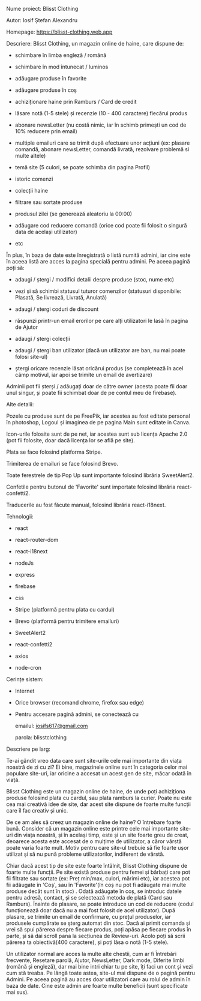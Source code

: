 Nume proiect: Blisst Clothing 

Autor: Iosif Ștefan Alexandru 

Homepage: https://blisst-clothing.web.app 

Descriere: Blisst Clothing, un magazin online de haine, care dispune de: 

- schimbare în limba engleză / română 

- schimbare în mod întunecat / luminos  

- adăugare produse în favorite 

- adăugare produse în coș 

- achiziționare haine prin Ramburs / Card de credit 

- lăsare notă (1-5 stele) și recenzie (10 - 400 caractere) fiecărui produs  

- abonare newsLetter (nu costă nimic, iar în schimb primești un cod de 10% reducere prin email) 

- multiple emailuri care se trimit după efectuare unor acțiuni (ex: plasare comandă, abonare newsLetter, comandă livrată, rezolvare problemă si multe altele) 

- temă site (5 culori, se poate schimba din pagina Profil) 

- istoric comenzi 

- colecții haine 

- filtrare sau sortate produse 

- produsul zilei (se generează aleatoriu la 00:00) 

- adăugare cod reducere comandă (orice cod poate fii folosit o singură data de același utilizator) 

- etc 

În plus, în baza de date este înregistrată o listă numită admini, iar cine este în aceea listă are acces la pagina specială pentru admini. Pe aceea pagină poți să:  

- adaugi / ștergi / modifici detalii despre produse (stoc, nume etc) 

- vezi și să schimbi statusul tuturor comenzilor (statusuri disponibile: Plasată, Se livrează, Livrată, Anulată) 

- adaugi / ștergi coduri de discount 

- răspunzi printr-un email erorilor pe care alți utilizatori le lasă în pagina de Ajutor 

- adaugi / ștergi colecții 

- adaugi / ștergi ban utilizator (dacă un utilizator are ban, nu mai poate folosi site-ul) 

- ștergi oricare recenzie lăsat oricărui produs (se completează în acel câmp motivul, iar apoi se trimite un email de avertizare) 

Adminii pot fii șterși / adăugați doar de către owner (acesta poate fii doar unul singur, și poate fii schimbat doar de pe contul meu de firebase). 

 

Alte detalii:  

Pozele cu produse sunt de pe FreePik, iar acestea au fost editate personal în photoshop, Logoul și imaginea de pe pagina Main sunt editate in Canva. 

Icon-urile folosite sunt de pe net, iar acestea sunt sub licența Apache 2.0 (pot fii folosite, doar dacă licența lor se află pe site). 

Plata se face folosind platforma Stripe. 

Trimiterea de emailuri se face folosind Brevo. 

Toate ferestrele de tip Pop Up sunt importante folosind librăria SweetAlert2. 

Confetile pentru butonul de 'Favorite' sunt importate folosind librăria react-confetti2. 

Traducerile au fost făcute manual, folosind librăria react-i18next. 

 

Tehnologii:  

- react 

- react-router-dom 

- react-i18next 

- nodeJs 

- express 

- firebase 

- css  

- Stripe (platformă pentru plata cu cardul) 

- Brevo (platformă pentru trimitere emailuri) 

- SweetAlert2 

- react-confetti2 

- axios 

- node-cron 

 

 

 

Cerințe sistem:  

- Internet 

- Orice browser (recomand chrome, firefox sau edge) 

- Pentru accesare pagină admini, se conectează cu  

     emailul:  iosifs617@gmail.com

     parola: blisstclothing

Descriere pe larg: 

Te-ai gândit vreo data care sunt site-urile cele mai importante din viața noastră de zi cu zi? Ei bine, magazinele online sunt în categoria celor mai populare site-uri, iar oricine a accesat un acest gen de site, măcar odată în viață. 

Blisst Clothing este un magazin online de haine, de unde poți achiziționa produse folosind plata cu cardul, sau plata ramburs la curier. Poate nu este cea mai creativă idee de site, dar acest site dispune de foarte multe funcții care îl fac creativ și unic.  

De ce am ales să creez un magazin online de haine? O întrebare foarte bună. Consider că un magazin online este printre cele mai importante site-uri din viața noastră, și în același timp, este și un site foarte greu de creat, deoarece acesta este accesat de o mulțime de utilizator, a căror vârstă poate varia foarte mult. Motiv pentru care site-ul trebuie să fie foarte ușor utilizat și să nu pună probleme utilizatorilor, indiferent de vârstă. 

Chiar dacă acest tip de site este foarte întâlnit, Blisst Clothing dispune de foarte multe funcții. Pe site există produse pentru femei și bărbați care pot fii filtrate sau sortate (ex: Preț min/max, culori,  mărimi etc), iar acestea pot fii adăugate în 'Coș', sau în 'Favorite'(în coș nu pot fi adăugate mai multe produse decât sunt în stoc) . Odată adăugate în coș, se introduc datele pentru adresă, contact, și se selectează metoda de plată (Card sau Ramburs). Înainte de plasare, se poate introduce un cod de reducere (codul funcționează doar dacă nu a mai fost folosit de acel utilizator). După plasare, se trimite un email de confirmare, cu prețul produselor, iar produsele cumpărate se șterg automat din stoc. Dacă ai primit comanda și vrei să spui părerea despre fiecare produs, poți apăsa pe fiecare produs în parte, și să dai scroll pana la secțiunea de Review-uri. Acolo poți să scrii părerea ta obiectivă(400 caractere), și poți lăsa o notă (1-5 stele).  

Un utilizator normal are acces la multe alte chestii, cum ar fi Întrebări frecvente, Resetare parolă, Ajutor, NewsLetter, Dark mode, Diferite limbi (română și engleză), dar mai bine intri chiar tu pe site, îți faci un cont și vezi cum stă treaba. Pe lângă toate astea, site-ul mai dispune de o pagină pentru Admini. Pe aceea pagină au acces doar utilizatori care au rolul de admin în baza de date. Cine este admin are foarte multe beneficii (sunt specificate mai sus).    